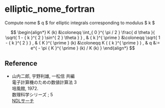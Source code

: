 # elliptic_nome_fortran

Compute nome $ q $ for elliptic integrals corresponding to modulus $ k $

$$
\begin{align*}
K (k) &\coloneqq \int_{ 0 }^{ \pi / 2 } \frac{ d \theta }{ \sqrt{ 1 - { k }^{ 2 } \sin^{ 2 } \theta } } , &
{ k }^{ \prime } &\coloneqq \sqrt{ 1 - { k }^{ 2 } } , &
{ K }^{ \prime } (k) &\coloneqq K ( { k }^{ \prime } ) , &
q &:= e^{ - \pi { K }^{ \prime } (k) / K (k) }
\end{align*}
$$

## Reference

- 山内二郎, 宇野利雄, 一松信 共編  
  電子計算機のための数値計算法 3  
  培風館, 1972.  
  数理科学シリーズ ; 5  
  [NDLサーチ](https://ndlsearch.ndl.go.jp/books/R100000039-I2422322)
